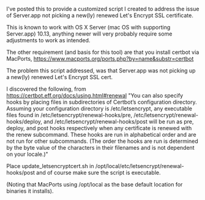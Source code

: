 I've posted this to provide a customized script I created to address the issue of Server.app not picking a new(ly) renewed Let's Encrypt SSL certificate.

This is known to work with OS X Server (mac OS with supporting Server.app) 10.13, anything newer will very probably require some adjustments to work as intended.

The other requirement (and basis for this tool) are that you install certbot via MacPorts, https://www.macports.org/ports.php?by=name&substr=certbot

The problem this script addressed, was that Server.app was not picking up a new(ly) renewed Let's Encrypt SSL cert.

I discovered the following, from https://certbot.eff.org/docs/using.html#renewal "You can also specify hooks by placing files in subdirectories of Certbot’s configuration directory. Assuming your configuration directory is /etc/letsencrypt, any executable files found in /etc/letsencrypt/renewal-hooks/pre, /etc/letsencrypt/renewal-hooks/deploy, and /etc/letsencrypt/renewal-hooks/post will be run as pre, deploy, and post hooks respectively when any certificate is renewed with the renew subcommand. These hooks are run in alphabetical order and are not run for other subcommands. (The order the hooks are run is determined by the byte value of the characters in their filenames and is not dependent on your locale.)"

Place update_letsencryptcert.sh in /opt/local/etc/letsencrypt/renewal-hooks/post and of course make sure the script is executable.

(Noting that MacPorts using /opt/local as the base default location for binaries it installs).
